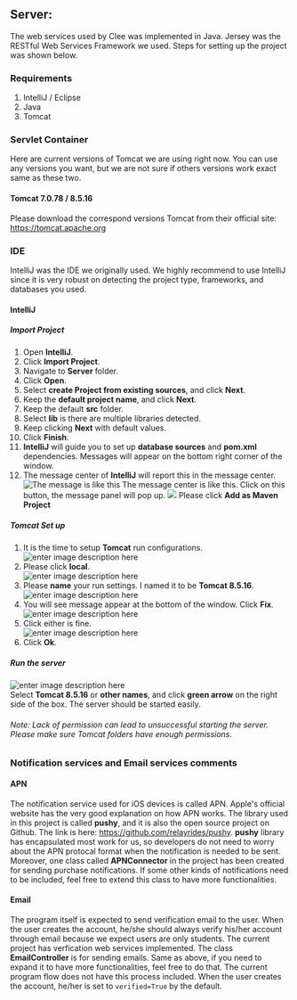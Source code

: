 ## Server:

The web services used by Clee was implemented in Java. Jersey was the RESTful Web Services Framework we used. Steps for setting up the project was shown below.

### Requirements
1. IntelliJ / Eclipse
2. Java
3. Tomcat

### Servlet Container

Here are current versions of Tomcat we are using right now. You can use any versions you want, but we are not sure if others versions work exact same as these two. 

#### Tomcat 7.0.78 / 8.5.16

Please download the correspond versions Tomcat from their official site: https://tomcat.apache.org

### IDE

IntelliJ was the IDE we originally used. We highly recommend to use IntelliJ since it is very robust on detecting the project type, frameworks, and databases you used.

#### IntelliJ

##### Import Project

1. Open **IntelliJ**.
2. Click **Import Project**.
3. Navigate to **Server** folder.
4. Click **Open**.
5. Select **create Project from existing sources**, and click **Next**.
6. Keep the **default project name**, and click **Next**.
7. Keep the default **src** folder.
8. Select **lib** is there are multiple libraries detected.
9. Keep clicking **Next** with default values.
10. Click **Finish**.
11. **IntelliJ** will guide you to set up **database sources** and **pom.xml** dependencies. Messages will appear on the bottom right corner of the window.
12. The message center of **IntelliJ** will report this in the message center. 
![The message is like this](https://lh3.googleusercontent.com/Y2UpRXqmVPwDzasKo8kyc0uXpR-j4o8EwcGBF_INR8PKTmG09uYUQ0NE09mUn2vyjc_buAoMy-L4)
The message center is like this. Click on this button, the message panel will pop up.
![](https://lh3.googleusercontent.com/4ie1pKdv50zfPnhqNFtmwZouP9tS6nnMAeE_sH-CPAMMQ4t_kMHZir1ZyA_SBgFQoNLvzu15EC2Y)
Please click **Add as Maven Project**

##### Tomcat Set up
1. It is the time to setup **Tomcat** run configurations. <br> ![enter image description here](https://lh3.googleusercontent.com/920NnqnySyiX_Fch5Ns3hcOHVV_urKqrC5qsSUrwFaHoXJm-EJ6o_thEBGiDyquPdMS3ABgp4VYQ)
2. Please click **local**. <br>![enter image description here](https://lh3.googleusercontent.com/7u4T00G4lgv7yBIRu9FVp-vjF2sAVqNBfcxjwFQf094cTVQHoIAwSsO1VKGuoLkF2VCPE-wTZRtR)
3. Please **name** your run settings. I named it to be **Tomcat 8.5.16**.<br>![enter image description here](https://lh3.googleusercontent.com/JMxwvZ6eR3iVa6Kdhfm08L1UoXZDR4Q0C43FNQgJsJrZbw0aCeQbrhEyA9o2Ix2ncH1xYbW83ppH)
4. You will see message appear at the bottom of the window. Click **Fix**.<br>![enter image description here](https://lh3.googleusercontent.com/AOY_RQv5VPpjtFPwWCBJg2CXMHEUs_u-E_xM7_bJxBbQuchAJkeHc6aIaCEneYYTZySekizq43pk)
5. Click either is fine. <br>![enter image description here](https://lh3.googleusercontent.com/5QERjyf0NUC-WkKSc7-qk9FNbZX79xpIFBvyZFOwrIvmQpWScYL5RGzTmCcwMePf22FeXA7LiseV)
6. Click **Ok**.

##### Run the server
![enter image description here](https://lh3.googleusercontent.com/hIhSyGhdSnE5bp6UvTQnBouKfPJvi8r-1ZZyBJrAh0GubMH64GvX3_qCk-w2iWS2Td0mkoWLbGvU)<br>Select **Tomcat 8.5.16** or **other names**, and click **green arrow** on the right side of the box. The server should be started easily.
###### Note: Lack of permission can lead to unsuccessful starting the server. Please make sure Tomcat folders have enough permissions.

### Notification services and Email services comments
#### APN
The notification service used for iOS devices is called APN. Apple's official website has the very good explanation on how APN works. The library used in this project is called **pushy**, and it is also the open source project on Github. The link is here: https://github.com/relayrides/pushy. **pushy** library has encapsulated most work for us, so developers do not need to worry about the APN protocal format when the notification is needed to be sent. Moreover, one class called **APNConnector** in the project has been created for sending purchase notifications. If some other kinds of notifications need to be included, feel free to extend this class to have more functionalities.
#### Email
The program itself is expected to send verification email to the user. When the user creates the account, he/she should always verify his/her account through email because we expect users are only students. The current project has verfication web services implemented. The class **EmailController** is for sending emails. Same as above, if you need to expand it to have more functionalities, feel free to do that. The current program flow does not have this process included. When the user creates the account, he/her is set to `verified=True` by the default.


